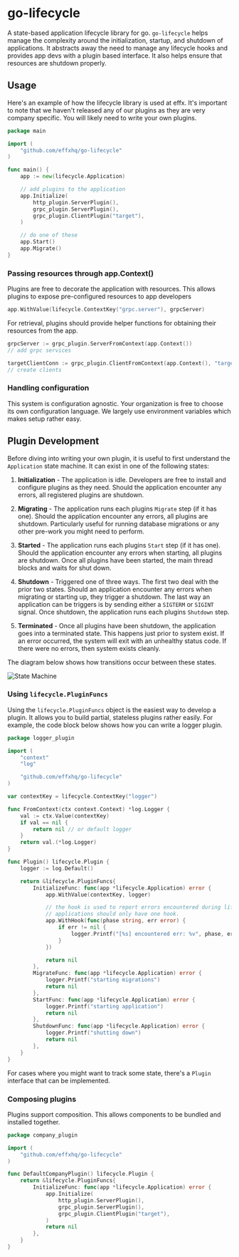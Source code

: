 # go-lifecycle

A state-based application lifecycle library for go. `go-lifecycle` helps manage the complexity around the
initialization, startup, and shutdown of applications. It abstracts away the need to manage any lifecycle hooks and
provides app devs with a plugin based interface. It also helps ensure that resources are shutdown properly.

## Usage

Here's an example of how the lifecycle library is used at effx. It's important to note that we haven't released any of
our plugins as they are very company specific. You will likely need to write your own plugins.

```go
package main

import (
	"github.com/effxhq/go-lifecycle"
)

func main() {
	app := new(lifecycle.Application)

	// add plugins to the application
	app.Initialize(
		http_plugin.ServerPlugin(),
		grpc_plugin.ServerPlugin(),
		grpc_plugin.ClientPlugin("target"),
	)

	// do one of these
	app.Start()
	app.Migrate()
}
```

### Passing resources through app.Context()

Plugins are free to decorate the application with resources. This allows plugins to expose pre-configured resources to
app developers

```go
app.WithValue(lifecycle.ContextKey("grpc.server"), grpcServer)
```

For retrieval, plugins should provide helper functions for obtaining their resources from the app.

```go
grpcServer := grpc_plugin.ServerFromContext(app.Context())
// add grpc services

targetClientConn := grpc_plugin.ClientFromContext(app.Context(), "target")
// create clients
```

### Handling configuration

This system is configuration agnostic. Your organization is free to choose its own configuration language. We largely
use environment variables which makes setup rather easy.

## Plugin Development

Before diving into writing your own plugin, it is useful to first understand the `Application` state machine. It can
exist in one of the following states:

1. **Initialization** - The application is idle. Developers are free to install and configure plugins as they need.
   Should the application encounter any errors, all registered plugins are shutdown.

1. **Migrating** - The application runs each plugins `Migrate` step (if it has one). Should the application encounter
   any errors, all plugins are shutdown. Particularly useful for running database migrations or any other pre-work you
   might need to perform.

1. **Started** - The application runs each plugins `Start` step (if it has one). Should the application encounter any
   errors when starting, all plugins are shutdown. Once all plugins have been started, the main thread blocks and waits
   for shut down.

1. **Shutdown** - Triggered one of three ways. The first two deal with the prior two states. Should an application
   encounter any errors when migrating or starting up, they trigger a shutdown. The last way an application can be
   triggers is by sending either a `SIGTERM` or `SIGINT` signal. Once shutdown, the application runs each
   plugins `Shutdown` step.

1. **Terminated** - Once all plugins have been shutdown, the application goes into a terminated state. This happens just
   prior to system exist. If an error occurred, the system will exit with an unhealthy status code. If there were no
   errors, then system exists cleanly.

The diagram below shows how transitions occur between these states.

![State Machine](https://mermaid.ink/img/eyJjb2RlIjoiZ3JhcGggTFJcbiAgIFxuICAgKiAtLSBJbml0aWFsaXplIC0tPiAqXG4gICAqIC0tIFN0YXJ0IC0tPiBzdGFydGVkXG4gICAqIC0tIE1pZ3JhdGUgLS0-IG1pZ3JhdGluZ1xuICAgKiAtLSBlcnIgLS0-IHNodXRkb3duXG5cbiAgIG9zLlNJR1RFUk0gLS0-IHNodXRkb3duXG4gICBzdGFydGVkIC0tIGVyciAtLT4gc2h1dGRvd25cbiAgIG1pZ3JhdGluZyAtLSBlcnI_IC0tPiBzaHV0ZG93blxuXG4gICBzaHV0ZG93biAtLT4gdGVybWluYXRlZFxuIiwibWVybWFpZCI6e30sInVwZGF0ZUVkaXRvciI6ZmFsc2V9)

### Using `lifecycle.PluginFuncs`

Using the `lifecycle.PluginFuncs` object is the easiest way to develop a plugin. It allows you to build partial,
stateless plugins rather easily. For example, the code block below shows how you can write a logger plugin.

```go
package logger_plugin

import (
	"context"
	"log"

	"github.com/effxhq/go-lifecycle"
)

var contextKey = lifecycle.ContextKey("logger")

func FromContext(ctx context.Context) *log.Logger {
	val := ctx.Value(contextKey)
	if val == nil {
		return nil // or default logger
	}
	return val.(*log.Logger)
}

func Plugin() lifecycle.Plugin {
	logger := log.Default()

	return &lifecycle.PluginFuncs{
		InitializeFunc: func(app *lifecycle.Application) error {
			app.WithValue(contextKey, logger)

			// the hook is used to report errors encountered during lifecycle steps.
			// applications should only have one hook.
			app.WithHook(func(phase string, err error) {
				if err != nil {
					logger.Printf("[%s] encountered err: %v", phase, err)
				}
			})

			return nil
		},
		MigrateFunc: func(app *lifecycle.Application) error {
			logger.Printf("starting migrations")
			return nil
		},
		StartFunc: func(app *lifecycle.Application) error {
			logger.Printf("starting application")
			return nil
		},
		ShutdownFunc: func(app *lifecycle.Application) error {
			logger.Printf("shutting down")
			return nil
		},
	}
}
```

For cases where you might want to track some state, there's a `Plugin` interface that can be implemented.

### Composing plugins

Plugins support composition. This allows components to be bundled and installed together.

```go
package company_plugin

import (
	"github.com/effxhq/go-lifecycle"
)

func DefaultCompanyPlugin() lifecycle.Plugin {
	return &lifecycle.PluginFuncs{
		InitializeFunc: func(app *lifecycle.Application) error {
			app.Initialize(
				http_plugin.ServerPlugin(),
				grpc_plugin.ServerPlugin(),
				grpc_plugin.ClientPlugin("target"),
			)
			return nil
		},
	}
}
```
